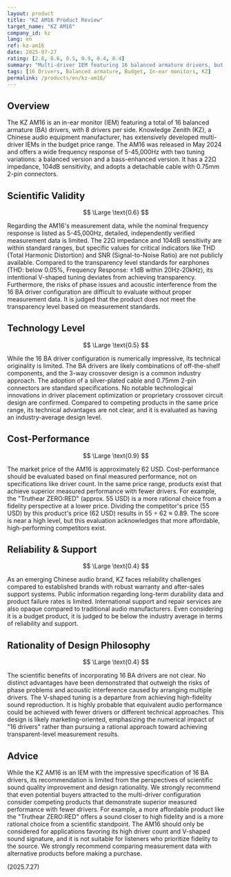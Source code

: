 ```yaml
---
layout: product
title: "KZ AM16 Product Review"
target_name: "KZ AM16"
company_id: kz
lang: en
ref: kz-am16
date: 2025-07-27
rating: [2.8, 0.6, 0.5, 0.9, 0.4, 0.4]
summary: "Multi-driver IEM featuring 16 balanced armature drivers, but with limitations in scientific validity and design rationality as a budget product"
tags: [16 Drivers, Balanced armature, Budget, In-ear monitors, KZ]
permalink: /products/en/kz-am16/
---
```

## Overview

The KZ AM16 is an in-ear monitor (IEM) featuring a total of 16 balanced armature (BA) drivers, with 8 drivers per side. Knowledge Zenith (KZ), a Chinese audio equipment manufacturer, has extensively developed multi-driver IEMs in the budget price range. The AM16 was released in May 2024 and offers a wide frequency response of 5-45,000Hz with two tuning variations: a balanced version and a bass-enhanced version. It has a 22Ω impedance, 104dB sensitivity, and adopts a detachable cable with 0.75mm 2-pin connectors.

## Scientific Validity

$$ \Large \text{0.6} $$

Regarding the AM16's measurement data, while the nominal frequency response is listed as 5-45,000Hz, detailed, independently verified measurement data is limited. The 22Ω impedance and 104dB sensitivity are within standard ranges, but specific values for critical indicators like THD (Total Harmonic Distortion) and SNR (Signal-to-Noise Ratio) are not publicly available. Compared to the transparency level standards for earphones (THD: below 0.05%, Frequency Response: ±1dB within 20Hz-20kHz), its intentional V-shaped tuning deviates from achieving transparency. Furthermore, the risks of phase issues and acoustic interference from the 16 BA driver configuration are difficult to evaluate without proper measurement data. It is judged that the product does not meet the transparency level based on measurement standards.

## Technology Level

$$ \Large \text{0.5} $$

While the 16 BA driver configuration is numerically impressive, its technical originality is limited. The BA drivers are likely combinations of off-the-shelf components, and the 3-way crossover design is a common industry approach. The adoption of a silver-plated cable and 0.75mm 2-pin connectors are standard specifications. No notable technological innovations in driver placement optimization or proprietary crossover circuit design are confirmed. Compared to competing products in the same price range, its technical advantages are not clear, and it is evaluated as having an industry-average design level.

## Cost-Performance

$$ \Large \text{0.9} $$

The market price of the AM16 is approximately 62 USD. Cost-performance should be evaluated based on final measured performance, not on specifications like driver count. In the same price range, products exist that achieve superior measured performance with fewer drivers. For example, the "Truthear ZERO:RED" (approx. 55 USD) is a more rational choice from a fidelity perspective at a lower price. Dividing the competitor's price (55 USD) by this product's price (62 USD) results in 55 ÷ 62 ≈ 0.89. The score is near a high level, but this evaluation acknowledges that more affordable, high-performing competitors exist.

## Reliability & Support

$$ \Large \text{0.4} $$

As an emerging Chinese audio brand, KZ faces reliability challenges compared to established brands with robust warranty and after-sales support systems. Public information regarding long-term durability data and product failure rates is limited. International support and repair services are also opaque compared to traditional audio manufacturers. Even considering it is a budget product, it is judged to be below the industry average in terms of reliability and support.

## Rationality of Design Philosophy

$$ \Large \text{0.4} $$

The scientific benefits of incorporating 16 BA drivers are not clear. No distinct advantages have been demonstrated that outweigh the risks of phase problems and acoustic interference caused by arranging multiple drivers. The V-shaped tuning is a departure from achieving high-fidelity sound reproduction. It is highly probable that equivalent audio performance could be achieved with fewer drivers or different technical approaches. This design is likely marketing-oriented, emphasizing the numerical impact of "16 drivers" rather than pursuing a rational approach toward achieving transparent-level measurement results.

## Advice

While the KZ AM16 is an IEM with the impressive specification of 16 BA drivers, its recommendation is limited from the perspectives of scientific sound quality improvement and design rationality. We strongly recommend that even potential buyers attracted to the multi-driver configuration consider competing products that demonstrate superior measured performance with fewer drivers. For example, a more affordable product like the "Truthear ZERO:RED" offers a sound closer to high fidelity and is a more rational choice from a scientific standpoint. The AM16 should only be considered for applications favoring its high driver count and V-shaped sound signature, and it is not suitable for listeners who prioritize fidelity to the source. We strongly recommend comparing measurement data with alternative products before making a purchase.

(2025.7.27)
